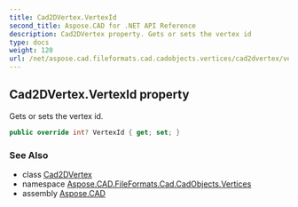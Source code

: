 ```yaml
---
title: Cad2DVertex.VertexId
second_title: Aspose.CAD for .NET API Reference
description: Cad2DVertex property. Gets or sets the vertex id
type: docs
weight: 120
url: /net/aspose.cad.fileformats.cad.cadobjects.vertices/cad2dvertex/vertexid/
---
```

## Cad2DVertex.VertexId property

Gets or sets the vertex id.

```csharp
public override int? VertexId { get; set; }
```

### See Also

* class [Cad2DVertex](../)
* namespace [Aspose.CAD.FileFormats.Cad.CadObjects.Vertices](../../../aspose.cad.fileformats.cad.cadobjects.vertices/)
* assembly [Aspose.CAD](../../../)


